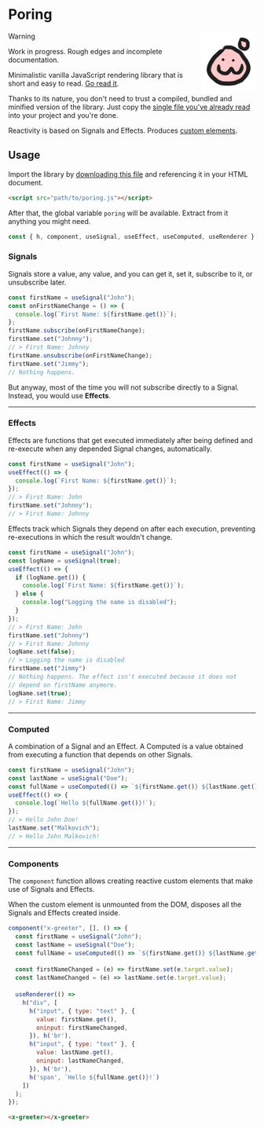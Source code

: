 # Poring

<img src="assets/logo.svg" align="right" style="height:120px;">

> [!WARNING]  
> Work in progress. Rough edges and incomplete documentation.

Minimalistic vanilla JavaScript rendering library that is short and easy to read. [Go read it](./src/lib/poring.js).

Thanks to its nature, you don't need to trust a compiled, bundled and minified version of the library. Just copy the [single file you've already read](./src/lib/poring.js) into your project and you're done.

Reactivity is based on Signals and Effects. Produces [custom elements](https://developer.mozilla.org/en-US/docs/Web/API/Web_components/Using_custom_elements).

## Usage

Import the library by [downloading this file](./src/lib/poring.js) and referencing it in your HTML document.

```html
<script src="path/to/poring.js"></script>
```

After that, the global variable `poring` will be available. Extract from it anything you might need.

```js
const { h, component, useSignal, useEffect, useComputed, useRenderer } = poring;
```

### Signals

Signals store a value, any value, and you can get it, set it, subscribe to it, or unsubscribe later.

```js
const firstName = useSignal("John");
const onFirstNameChange = () => {
  console.log(`First Name: ${firstName.get()}`);
};
firstName.subscribe(onFirstNameChange);
firstName.set("Johnny");
// > First Name: Johnny
firstName.unsubscribe(onFirstNameChange);
firstName.set("Jimmy");
// Nothing happens.
```

But anyway, most of the time you will not subscribe directly to a Signal. Instead, you would use **Effects**.

---

### Effects

Effects are functions that get executed immediately after being defined and re-execute when any depended Signal changes, automatically.

```js
const firstName = useSignal("John");
useEffect(() => {
  console.log(`First Name: ${firstName.get()}`);
});
// > First Name: John
firstName.set("Johnny");
// > First Name: Johnny
```

Effects track which Signals they depend on after each execution, preventing re-executions in which the result wouldn't change.

```js
const firstName = useSignal("John");
const logName = useSignal(true);
useEffect(() => {
  if (logName.get()) {
    console.log(`First Name: ${firstName.get()}`);
  } else {
    console.log("Logging the name is disabled");
  }
});
// > First Name: John
firstName.set("Johnny")
// > First Name: Johnny
logName.set(false);
// > Logging the name is disabled
firstName.set("Jimmy")
// Nothing happens. The effect isn't executed because it does not
// depend on firstName anymore.
logName.set(true);
// > First Name: Jimmy
```

---

### Computed

A combination of a Signal and an Effect. A Computed is a value obtained from executing a function that depends on other Signals.

```js
const firstName = useSignal("John");
const lastName = useSignal("Doe");
const fullName = useComputed(() => `${firstName.get()} ${lastName.get()}`);
useEffect(() => {
  console.log(`Hello ${fullName.get()}!`);
});
// > Hello John Doe!
lastName.set("Malkovich");
// > Hello John Malkovich!
```

---

### Components

The `component` function allows creating reactive custom elements that make use of Signals and Effects.

When the custom element is unmounted from the DOM, disposes all the Signals and Effects created inside.

```js
component("x-greeter", [], () => {
  const firstName = useSignal("John");
  const lastName = useSignal("Doe");
  const fullName = useComputed(() => `${firstName.get()} ${lastName.get()}`);

  const firstNameChanged = (e) => firstName.set(e.target.value);
  const lastNameChanged = (e) => lastName.set(e.target.value);

  useRenderer(() =>
    h("div", [
      h("input", { type: "text" }, {
        value: firstName.get(),
        oninput: firstNameChanged, 
      }), h('br'),
      h("input", { type: "text" }, {
        value: lastName.get(),
        oninput: lastNameChanged,
      }), h('br'),
      h('span', `Hello ${fullName.get()}!`)
    ])
  );
});
```

```html
<x-greeter></x-greeter>
```
